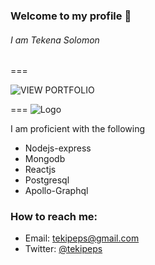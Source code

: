 ### Welcome to my profile 👋

###### I am Tekena Solomon

===

![VIEW PORTFOLIO](https://tekena-solomon.herokuapp.com/)

===
![Logo](https://raw.githubusercontent.com/Tekipeps/Tekipeps/master/profileBanner.jpg)

I am proficient with the following

- Nodejs-express
- Mongodb
- Reactjs
- Postgresql
- Apollo-Graphql

### How to reach me:

- Email: tekipeps@gmail.com
- Twitter: [@tekipeps](https://twitter.com/tekipeps)

<!--
**Tekipeps/Tekipeps** is a ✨ _special_ ✨ repository because its `README.md` (this file) appears on your GitHub profile.

Here are some ideas to get you started:

- 🔭 I’m currently working on ...
- 🌱 I’m currently learning ...
- 👯 I’m looking to collaborate on ...
- 🤔 I’m looking for help with ...
- 💬 Ask me about ...
- 📫 How to reach me: ...
- 😄 Pronouns: ...
- ⚡ Fun fact: ...
-->
